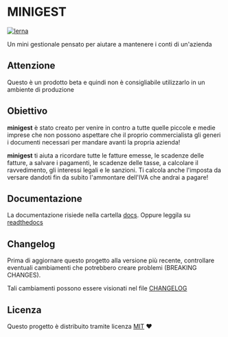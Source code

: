 # MINIGEST

[![lerna](https://img.shields.io/badge/maintained%20with-lerna-cc00ff.svg)](https://lerna.js.org/)

Un mini gestionale pensato per aiutare a mantenere i conti di un'azienda

## Attenzione

Questo è un prodotto beta e quindi non è consigliabile utilizzarlo in un ambiente di produzione

## Obiettivo

**minigest** è stato creato per venire in contro a tutte quelle piccole e medie imprese che non possono aspettare che il proprio commercialista gli generi i documenti necessari per mandare avanti la propria azienda!

**minigest** ti aiuta a ricordare tutte le fatture emesse, le scadenze delle fatture, a salvare i pagamenti, le scadenze delle tasse, a calcolare il ravvedimento, gli interessi legali e le sanzioni. Ti calcola anche l'imposta da versare dandoti fin da subito l'ammontare dell'IVA che andrai a pagare!

## Documentazione

La documentazione risiede nella cartella [docs](./docs). Oppure leggila su [readthedocs](https://minigest.readthedocs.io/it/latest/)

## Changelog

Prima di aggiornare questo progetto alla versione più recente, controllare eventuali cambiamenti che potrebbero creare problemi (BREAKING CHANGES).

Tali cambiamenti possono essere visionati nel file [CHANGELOG](./CHANGELOG.md)

## Licenza

Questo progetto è distribuito tramite licenza [MIT](./LICENSE) :heart:

